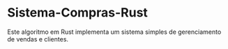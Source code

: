 # Sistema-Compras-Rust
Este algoritmo em Rust implementa um sistema simples de gerenciamento de vendas e clientes.
